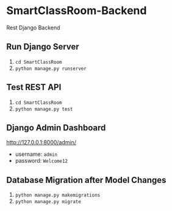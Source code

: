 # SmartClassRoom-Backend
Rest Django Backend

## Run Django Server
1. `cd SmartClassRoom`
2. `python manage.py runserver`

## Test REST API
1. `cd SmartClassRoom`
2. `python manage.py test`

## Django Admin Dashboard
http://127.0.0.1:8000/admin/

- username: `admin`
- password: `Welcome12`

## Database Migration after Model Changes

1. `python manage.py makemigrations`
2. `python manage.py migrate`